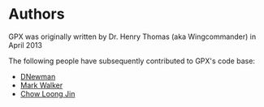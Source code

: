 # Authors

GPX was originally written by Dr. Henry Thomas (aka Wingcommander) in April 2013

The following people have subsequently contributed to GPX's code base:

* [DNewman](https://github.com/dcnewman)
* [Mark Walker](https://github.com/markwal)
* [Chow Loong Jin](https://github.com/hyperair)

